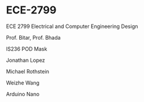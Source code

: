 # ECE-2799

ECE 2799 Electrical and Computer Engineering Design

Prof. Bitar, Prof. Bhada

IS236 POD Mask

Jonathan Lopez

Michael Rothstein

Weizhe Wang

Arduino Nano
